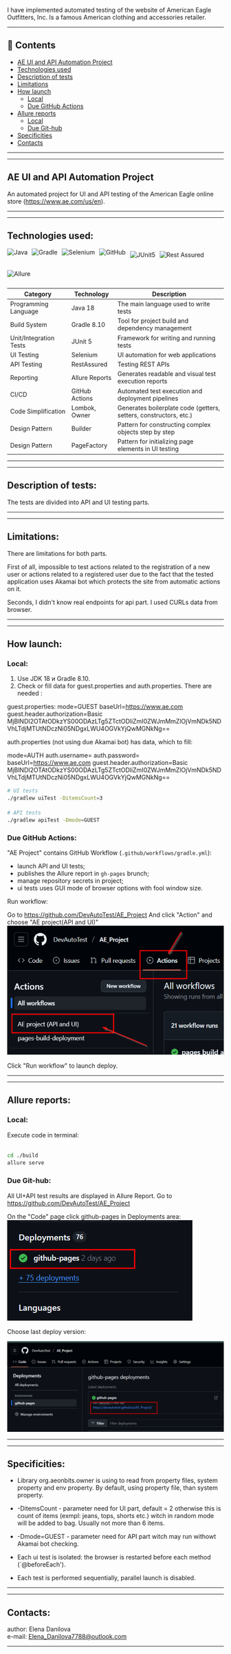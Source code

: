 I have implemented automated testing of the website of American Eagle Outfitters, Inc. 
Is a famous American clothing and accessories retailer.

---

## 📑 Contents

- [AE UI and API Automation Project](#ae-ui-and-api-automation-project)
- [Technologies used](#technologies-used)
- [Description of tests](#description-of-tests)
- [Limitations](#limitations)
- [How launch](#how-launch)
  - [Local](#local)
  - [Due GitHub Actions](#due-github-actions)
- [Allure reports](#allure-reports)
  - [Local](#local)  
  - [Due Git-hub](#due-git-hub)
- [Specificities](#specificities) 
- [Contacts](#contacts)

---
---

## AE UI and API Automation Project

An automated project for UI and API testing of the American Eagle online store (https://www.ae.com/us/en).

---
---

## Technologies used:

<div style="display: flex; flex-wrap: wrap; gap: 10px; align-items: center;"> <img src="https://cdn.jsdelivr.net/gh/devicons/devicon/icons/java/java-original.svg" height="40" alt="Java" /> <img src="https://cdn.jsdelivr.net/gh/devicons/devicon/icons/gradle/gradle-plain.svg" height="40" alt="Gradle" /> <img src="https://cdn.jsdelivr.net/gh/devicons/devicon/icons/selenium/selenium-original.svg" height="40" alt="Selenium" /> <img src="https://cdn.jsdelivr.net/gh/devicons/devicon/icons/github/github-original.svg" height="40" alt="GitHub" /> <img src="https://img.shields.io/badge/JUnit5-red?style=for-the-badge&logo=JUnit5&logoColor=white" alt="JUnit5" height="28" /> <img src="https://img.shields.io/badge/Rest%20Assured-339933?style=for-the-badge&logo=rest-assured&logoColor=white" alt="Rest Assured" height="28" /> <img src="https://img.shields.io/badge/Allure-FF69B4?style=for-the-badge&logo=allure&logoColor=white" alt="Allure" height="28" /> </div>


| Category               | Technology     | Description                                                        |
|------------------------|----------------|--------------------------------------------------------------------|
| Programming Language   | Java 18        | The main language used to write tests                              |
| Build System           | Gradle 8.10    | Tool for project build and dependency management                   |
| Unit/Integration Tests | JUnit 5        | Framework for writing and running tests                            |
| UI Testing             | Selenium       | UI automation for web applications                                 |
| API Testing            | RestAssured    | Testing REST APIs                                                  |
| Reporting              | Allure Reports | Generates readable and visual test execution reports               |
| CI/CD                  | GitHub Actions | Automated test execution and deployment pipelines                  |
| Code Simplification    | Lombok, Owner  | Generates boilerplate code (getters, setters, constructors, etc.)  |
| Design Pattern         | Builder        | Pattern for constructing complex objects step by step              |
| Design Pattern         | PageFactory    | Pattern for initializing page elements in UI testing               |


---
---

## Description of tests:

The tests are divided into API and UI testing parts. 

---
---

## Limitations:
There are limitations for both parts.

First of all, impossible to test actions related to the registration of a new user or actions related to a registered user 
due to the fact that the tested application uses Akamai bot which protects the site from automatic actions on it.

Seconds, I didn't know real endpoints for api part. I used CURLs data from browser.

---
---

## How launch:

### Local:

1. Use JDK 18 и Gradle 8.10.
2. Check or fill data for guest.properties and auth.properties. There are needed :

guest.properties:
  mode=GUEST
  baseUrl=https://www.ae.com
  guest.header.authorization=Basic MjBlNDI2OTAtODkzYS00ODAzLTg5ZTctODliZmI0ZWJmMmZlOjVmNDk5NDVhLTdjMTUtNDczNi05NDgxLWU4OGVkYjQwMGNkNg==

 auth.properties (not using due Akamai bot) has data, which to fill:

  mode=AUTH
  auth.username=
  auth.password=
  baseUrl=https://www.ae.com
  guest.header.authorization=Basic MjBlNDI2OTAtODkzYS00ODAzLTg5ZTctODliZmI0ZWJmMmZlOjVmNDk5NDVhLTdjMTUtNDczNi05NDgxLWU4OGVkYjQwMGNkNg==

```bash
# UI tests
./gradlew uiTest -DitemsCount=3

# API tests
./gradlew apiTest -Dmode=GUEST
```

### Due GitHub Actions:

"AE Project" contains GitHub Workflow (`.github/workflows/gradle.yml`):

- launch API and UI tests;
- publishes the Allure report in `gh-pages` brunch;
- manage repository secrets in project;
- ui tests uses GUI mode of browser options with fool window size.

Run workflow:

Go to https://github.com/DevAutoTest/AE_Project
And click "Action" and choose "AE project(API and UI)"
![img_2.png](images/img_2.png)

Click "Run workflow" to launch deploy.

---
---

## Allure reports:

### Local:

Execute code in terminal:

```bash

cd ./build
allure serve

```

### Due Git-hub:

All UI+API test results are displayed in Allure Report.
Go to https://github.com/DevAutoTest/AE_Project

On the "Code" page click github-pages in Deployments area:
![img_3.png](images/img_3.png)

Choose last deploy version:

![img_4.png](images/img_4.png)

---
---

## Specificities:

- Library org.aeonbits.owner is using to read from property files, system property and env property.
  By default, using property file, than system property.

- -DitemsCount - parameter need for UI part, default = 2 otherwise this is count of items (exmpl: jeans, tops, shorts etc.)
   witch in random mode will be added to bag. Usually not more than 6 items.

- -Dmode=GUEST - parameter need for API part witch may run withowt Akamai bot checking.

- Each ui test is isolated: the browser is restarted before each method (`@beforeEach').
- Each test is performed sequentially, parallel launch  is disabled.

---
---

## Contacts:

 author: Elena Danilova  
 e-mail: Elena_Danilova7788@outlook.com

---
